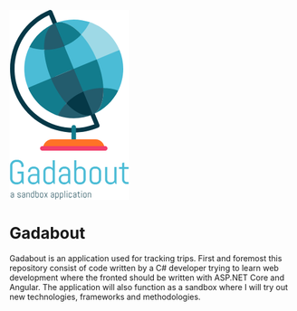 ![alt text](https://raw.githubusercontent.com/thorstensen/gadabout/master/Gadabout.Server/Resources/logo.png)

# Gadabout
Gadabout is an application used for tracking trips. First and foremost this repository consist of code written by a C# developer trying to learn web development where the fronted should be written with ASP.NET Core and Angular. The application will also function as a sandbox where I will try out new technologies, frameworks and methodologies.
